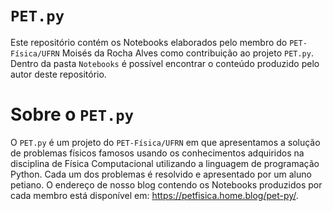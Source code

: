 # `PET.py`

Este repositório contém os Notebooks elaborados pelo membro do `PET-Física/UFRN` Moisés da Rocha Alves como contribuição ao projeto `PET.py`. Dentro da pasta `Notebooks` é possível encontrar o conteúdo produzido pelo autor deste repositório.

# Sobre o `PET.py`

O `PET.py` é um projeto do `PET-Física/UFRN` em que apresentamos a solução de problemas físicos famosos usando os conhecimentos adquiridos na disciplina de Física Computacional utilizando a linguagem de programação Python. Cada um dos problemas é resolvido e apresentado por um aluno petiano. O endereço de nosso blog contendo os Notebooks produzidos por cada membro está disponível em: <https://petfisica.home.blog/pet-py/>.